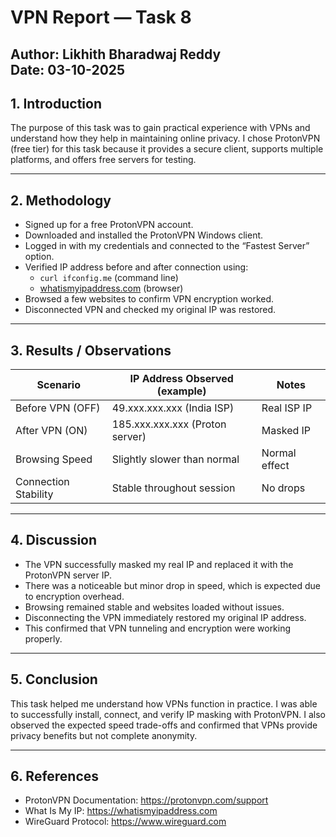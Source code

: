 # VPN Report — Task 8

**Author:** Likhith Bharadwaj Reddy  
**Date:** 03-10-2025  
---

## 1. Introduction
The purpose of this task was to gain practical experience with VPNs and understand how they help in maintaining online privacy. I chose ProtonVPN (free tier) for this task because it provides a secure client, supports multiple platforms, and offers free servers for testing.

---

## 2. Methodology
- Signed up for a free ProtonVPN account.  
- Downloaded and installed the ProtonVPN Windows client.  
- Logged in with my credentials and connected to the “Fastest Server” option.  
- Verified IP address before and after connection using:  
  - `curl ifconfig.me` (command line)  
  - [whatismyipaddress.com](https://whatismyipaddress.com) (browser)  
- Browsed a few websites to confirm VPN encryption worked.  
- Disconnected VPN and checked my original IP was restored.  

---

## 3. Results / Observations
| Scenario            | IP Address Observed (example)   | Notes |
|---------------------|---------------------------------|-------|
| Before VPN (OFF)    | 49.xxx.xxx.xxx (India ISP)      | Real ISP IP |
| After VPN (ON)      | 185.xxx.xxx.xxx (Proton server) | Masked IP |
| Browsing Speed      | Slightly slower than normal     | Normal effect |
| Connection Stability| Stable throughout session       | No drops |

---

## 4. Discussion
- The VPN successfully masked my real IP and replaced it with the ProtonVPN server IP.  
- There was a noticeable but minor drop in speed, which is expected due to encryption overhead.  
- Browsing remained stable and websites loaded without issues.  
- Disconnecting the VPN immediately restored my original IP address.  
- This confirmed that VPN tunneling and encryption were working properly.  

---

## 5. Conclusion
This task helped me understand how VPNs function in practice. I was able to successfully install, connect, and verify IP masking with ProtonVPN. I also observed the expected speed trade-offs and confirmed that VPNs provide privacy benefits but not complete anonymity.

---

## 6. References
- ProtonVPN Documentation: https://protonvpn.com/support  
- What Is My IP: https://whatismyipaddress.com  
- WireGuard Protocol: https://www.wireguard.com  
